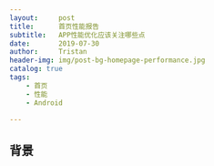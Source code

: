 ```yaml
---
layout:     post
title:      首页性能报告
subtitle:   APP性能优化应该关注哪些点
date:       2019-07-30
author:     Tristan
header-img: img/post-bg-homepage-performance.jpg
catalog: true
tags:
    - 首页
    - 性能
    - Android
    
---
```


## 背景
